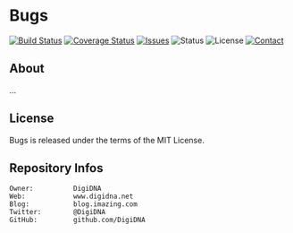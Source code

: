 Bugs
====

[![Build Status](https://img.shields.io/travis/DigiDNA/Bugs.svg?branch=master&style=flat)](https://travis-ci.org/DigiDNA/Bugs)
[![Coverage Status](https://img.shields.io/coveralls/DigiDNA/Bugs.svg?branch=master&style=flat)](https://coveralls.io/r/DigiDNA/Bugs?branch=master)
[![Issues](http://img.shields.io/github/issues/DigiDNA/Bugs.svg?style=flat)](https://github.com/DigiDNA/Bugs/issues)
![Status](https://img.shields.io/badge/status-active-brightgreen.svg?style=flat)
![License](https://img.shields.io/badge/license-mit-brightgreen.svg?style=flat)
[![Contact](https://img.shields.io/badge/contact-@DigiDNA-blue.svg?style=flat)](https://twitter.com/DigiDNA)  

About
-----

...

License
-------

Bugs is released under the terms of the MIT License.

Repository Infos
----------------

    Owner:          DigiDNA
    Web:            www.digidna.net
    Blog:           blog.imazing.com
    Twitter:        @DigiDNA
    GitHub:         github.com/DigiDNA
